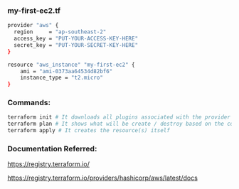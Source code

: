 ### my-first-ec2.tf

```sh
provider "aws" {
  region     = "ap-southeast-2"
  access_key = "PUT-YOUR-ACCESS-KEY-HERE"
  secret_key = "PUT-YOUR-SECRET-KEY-HERE"
}

resource "aws_instance" "my-first-ec2" {
    ami = "ami-0373aa64534d82bf6"
    instance_type = "t2.micro"
}
```

### Commands:

```sh
terraform init # It downloads all plugins associated with the provider mentioned
terraform plan # It shows what will be create / destroy based on the code modified
terraform apply # It creates the resource(s) itself
```

### Documentation Referred:

https://registry.terraform.io/

https://registry.terraform.io/providers/hashicorp/aws/latest/docs
